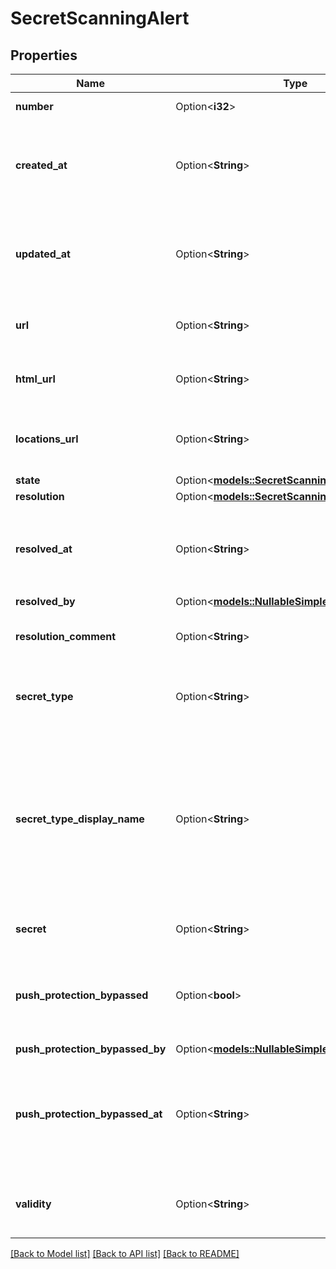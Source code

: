 # SecretScanningAlert

## Properties

Name | Type | Description | Notes
------------ | ------------- | ------------- | -------------
**number** | Option<**i32**> | The security alert number. | [optional][readonly]
**created_at** | Option<**String**> | The time that the alert was created in ISO 8601 format: `YYYY-MM-DDTHH:MM:SSZ`. | [optional][readonly]
**updated_at** | Option<**String**> | The time that the alert was last updated in ISO 8601 format: `YYYY-MM-DDTHH:MM:SSZ`. | [optional][readonly]
**url** | Option<**String**> | The REST API URL of the alert resource. | [optional][readonly]
**html_url** | Option<**String**> | The GitHub URL of the alert resource. | [optional][readonly]
**locations_url** | Option<**String**> | The REST API URL of the code locations for this alert. | [optional]
**state** | Option<[**models::SecretScanningAlertState**](secret-scanning-alert-state.md)> |  | [optional]
**resolution** | Option<[**models::SecretScanningAlertResolution**](secret-scanning-alert-resolution.md)> |  | [optional]
**resolved_at** | Option<**String**> | The time that the alert was resolved in ISO 8601 format: `YYYY-MM-DDTHH:MM:SSZ`. | [optional]
**resolved_by** | Option<[**models::NullableSimpleUser**](nullable-simple-user.md)> |  | [optional]
**resolution_comment** | Option<**String**> | An optional comment to resolve an alert. | [optional]
**secret_type** | Option<**String**> | The type of secret that secret scanning detected. | [optional]
**secret_type_display_name** | Option<**String**> | User-friendly name for the detected secret, matching the `secret_type`. For a list of built-in patterns, see \"[Supported secret scanning patterns](https://docs.github.com/code-security/secret-scanning/introduction/supported-secret-scanning-patterns#supported-secrets).\" | [optional]
**secret** | Option<**String**> | The secret that was detected. | [optional]
**push_protection_bypassed** | Option<**bool**> | Whether push protection was bypassed for the detected secret. | [optional]
**push_protection_bypassed_by** | Option<[**models::NullableSimpleUser**](nullable-simple-user.md)> |  | [optional]
**push_protection_bypassed_at** | Option<**String**> | The time that push protection was bypassed in ISO 8601 format: `YYYY-MM-DDTHH:MM:SSZ`. | [optional]
**validity** | Option<**String**> | The token status as of the latest validity check. | [optional]

[[Back to Model list]](../README.md#documentation-for-models) [[Back to API list]](../README.md#documentation-for-api-endpoints) [[Back to README]](../README.md)


